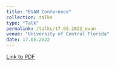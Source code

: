 ```yaml
---
title: "EVAN Conference"
collection: talks
type: "Talk"
permalink: /talks/17.05.2022_evan
venue: "University of Central Florida"
date: 17.05.2022
---
```


[Link to PDF](https://callumbarltrop.github.io/files/EVAN.pdf)
